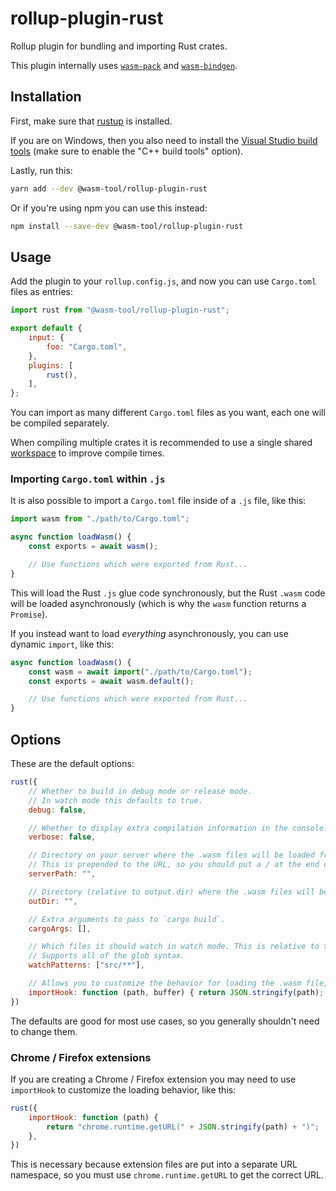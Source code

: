 # rollup-plugin-rust

Rollup plugin for bundling and importing Rust crates.

This plugin internally uses [`wasm-pack`](https://rustwasm.github.io/wasm-pack/) and [`wasm-bindgen`](https://rustwasm.github.io/docs/wasm-bindgen/).

## Installation

First, make sure that [rustup](https://rustup.rs/) is installed.

If you are on Windows, then you also need to install the [Visual Studio build tools](https://visualstudio.microsoft.com/thank-you-downloading-visual-studio/?sku=BuildTools&rel=16) (make sure to enable the "C++ build tools" option).

Lastly, run this:

```sh
yarn add --dev @wasm-tool/rollup-plugin-rust
```

Or if you're using npm you can use this instead:

```sh
npm install --save-dev @wasm-tool/rollup-plugin-rust
```

## Usage

Add the plugin to your `rollup.config.js`, and now you can use `Cargo.toml` files as entries:

```js
import rust from "@wasm-tool/rollup-plugin-rust";

export default {
    input: {
        foo: "Cargo.toml",
    },
    plugins: [
        rust(),
    ],
};
```

You can import as many different `Cargo.toml` files as you want, each one will be compiled separately.

When compiling multiple crates it is recommended to use a single shared [workspace](https://doc.rust-lang.org/cargo/reference/manifest.html#the-workspace-section) to improve compile times.

### Importing `Cargo.toml` within `.js`

It is also possible to import a `Cargo.toml` file inside of a `.js` file, like this:

```js
import wasm from "./path/to/Cargo.toml";

async function loadWasm() {
    const exports = await wasm();

    // Use functions which were exported from Rust...
}
```

This will load the Rust `.js` glue code synchronously, but the Rust `.wasm` code will be loaded asynchronously (which is why the `wasm` function returns a `Promise`).

If you instead want to load *everything* asynchronously, you can use dynamic `import`, like this:

```js
async function loadWasm() {
    const wasm = await import("./path/to/Cargo.toml");
    const exports = await wasm.default();

    // Use functions which were exported from Rust...
}
```

## Options

These are the default options:

```js
rust({
    // Whether to build in debug mode or release mode.
    // In watch mode this defaults to true.
    debug: false,

    // Whether to display extra compilation information in the console.
    verbose: false,

    // Directory on your server where the .wasm files will be loaded from.
    // This is prepended to the URL, so you should put a / at the end of the directory, e.g. "/foo/".
    serverPath: "",

    // Directory (relative to output.dir) where the .wasm files will be placed.
    outDir: "",

    // Extra arguments to pass to `cargo build`.
    cargoArgs: [],

    // Which files it should watch in watch mode. This is relative to the crate directory.
    // Supports all of the glob syntax.
    watchPatterns: ["src/**"],

    // Allows you to customize the behavior for loading the .wasm file, this is for advanced users only!
    importHook: function (path, buffer) { return JSON.stringify(path); },
})
```

The defaults are good for most use cases, so you generally shouldn't need to change them.

### Chrome / Firefox extensions

If you are creating a Chrome / Firefox extension you may need to use `importHook` to customize the loading behavior, like this:

```js
rust({
    importHook: function (path) {
        return "chrome.runtime.getURL(" + JSON.stringify(path) + ")";
    },
})
```

This is necessary because extension files are put into a separate URL namespace, so you must use `chrome.runtime.getURL` to get the correct URL.

